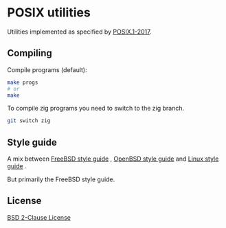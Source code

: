 # POSIX utilities
Utilities implemented as specified by [POSIX.1-2017](https://pubs.opengroup.org/onlinepubs/9699919799/utilities/contents.html).

## Compiling
Compile programs (default):
```sh
make progs
# or
make
```
To compile zig programs you need to switch to the zig branch.
```sh
git switch zig
```

## Style guide
A mix between
[FreeBSD style guide](https://www.freebsd.org/cgi/man.cgi?query=style&sektion=9&manpath=FreeBSD+13.0-RELEASE+and+Ports)
,
[OpenBSD style guide](https://man.openbsd.org/style)
and
[Linux style guide](https://www.kernel.org/doc/html/v5.10/process/coding-style.html)
.

But primarily the FreeBSD style guide.

## License
[BSD 2-Clause License](./LICENSE)

